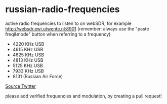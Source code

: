 # russian-radio-frequencies
active radio frequencies to listen to on webSDR, for example http://websdr.ewi.utwente.nl:8901 (remember: always use the "paste freq&mode" button when referring to a frequency)

- 4220 KHz USB
- 4615 KHz USB
- 4625 KHz USB
- 4813 KHz USB
- 5125 KHz USB
- 7933 KHz USB 
- 8131 (Russian Air Force)


[Source Twitter](https://twitter.com/DeepNetAnon/status/1497772231816065028)




please add verified frequencies and modulation, by creating a pull request! 
